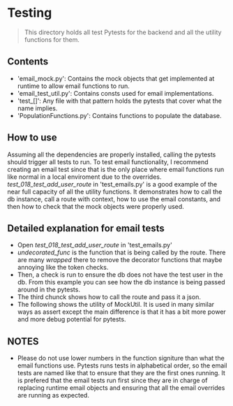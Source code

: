 # Testing

> This directory holds all test Pytests for the backend and all the utility functions for them.

## Contents
- 'email_mock.py': Contains the mock objects that get implemented at runtime to allow email functions to run.
- 'email_test_util.py': Contains consts used for email implementations.
- 'test_[]': Any file with that pattern holds the pytests that cover what the name implies.
- 'PopulationFunctions.py': Contains functions to populate the database.

## How to use
Assuming all the dependencies are properly installed, calling the pytests should trigger all tests to run.
To test email functionality, I recommend creating an email test since that is the only place where email functions
run like normal in a local enviroment due to the overrides. *test_018_test_add_user_route* in 'test_emails.py' is
a good example of the near full capacity of all the utility functions. It demonstrates how to call the db instance,
call a route with context, how to use the email constants, and then how to check that the mock objects were 
properly used. 

## Detailed explanation for email tests
- Open *test_018_test_add_user_route* in 'test_emails.py'
- *undecorated_func* is the function that is being called by the route. There are many *_wrapped_* there to remove
the decorator functions that maybe annoying like the token checks.
- Then, a check is run to ensure the db does not have the test user in the db. From this example you can see how
the db instance is being passed around in the pytests.
- The third chunck shows how to call the route and pass it a json.
- The following shows the utility of MockUtil. It is used in many similar ways as assert except the main difference
is that it has a bit more power and more debug potential for pytests.

## NOTES
- Please do not use lower numbers in the function signiture than what the email functions use. Pytests runs tests
in alphabetical order, so the email tests are named like that to ensure that they are the first ones running. It
is prefered that the email tests run first since they are in charge of replacing runtime email objects and 
ensuring that all the email overrides are running as expected.